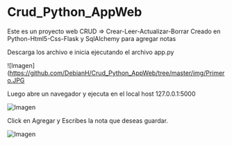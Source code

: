 # Crud_Python_AppWeb
Este es un proyecto web CRUD => Crear-Leer-Actualizar-Borrar 
Creado en Python-Html5-Css-Flask y SqlAlchemy para agregar notas

Descarga los archivo e inicia ejecutando el archivo app.py

![Imagen](https://github.com/DebianH/Crud_Python_AppWeb/tree/master/img/Primero.JPG

Luego abre un navegador y ejecuta en el local host 127.0.0.1:5000

![Imagen](https://github.com/DebianH/Crud_Python_AppWeb/tree/master/img/Inicio.JPG)

Click en Agregar y Escribes la nota que deseas guardar.

![Imagen](https://github.com/DebianH/Crud_Python_AppWeb/tree/master/img/Primero.JPG)




